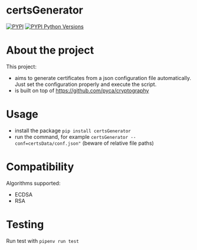 # certsGenerator
[![PYPI](https://img.shields.io/pypi/v/certsGenerator.svg)](https://pypi.org/project/certsGenerator/)
[![PYPI Python Versions](https://img.shields.io/pypi/pyversions/certsGenerator.svg)](https://pypi.org/project/certsGenerator/)
# About the project
This project:
 - aims to generate certificates from a json configuration file automatically. Just set the configuration properly and execute the script.
 - is built on top of https://github.com/pyca/cryptography
# Usage
 - install the package `pip install certsGenerator`
 - run the command, for example `certsGenerator --conf=certsData/conf.json"` (beware of relative file paths)
# Compatibility
Algorithms supported:
 * ECDSA
 * RSA

 # Testing
Run test with `pipenv run test`
